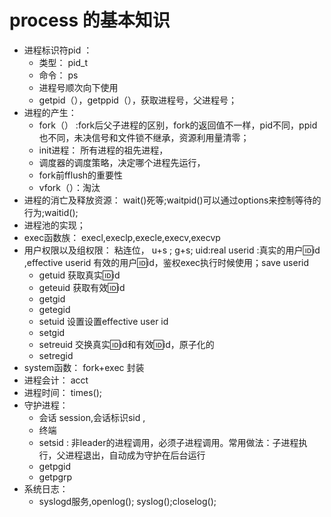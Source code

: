 # process 的基本知识  
 
+ 进程标识符pid ：
    - 类型： pid_t 
    - 命令： ps    
    - 进程号顺次向下使用  
    - getpid（），getppid（），获取进程号，父进程号；
+ 进程的产生：    
    - fork（） :fork后父子进程的区别，fork的返回值不一样，pid不同，ppid也不同，未决信号和文件锁不继承，资源利用量清零；
    - init进程： 所有进程的祖先进程， 
    - 调度器的调度策略，决定哪个进程先运行，
    - fork前fflush的重要性    
    - vfork（）：淘汰  
+ 进程的消亡及释放资源：  wait()死等;waitpid()可以通过options来控制等待的行为;waitid(); 
+ 进程池的实现；
+ exec函数族：   execl,execlp,execle,execv,execvp 
+ 用户权限以及组权限： 粘连位， u+s ; g+s; uid:real userid :真实的用户🆔id ,effective userid 有效的用户🆔id，鉴权exec执行时候使用；save userid 
    - getuid 获取真实🆔id
    - geteuid 获取有效🆔id
    - getgid 
    - getegid 
    - setuid 设置设置effective user id 
    - setgid 
    - setreuid 交换真实🆔id和有效🆔id，原子化的
    - setregid 
+ system函数：  fork+exec 封装
+ 进程会计：  acct 
+ 进程时间：   times();
+ 守护进程：  
    - 会话 session,会话标识sid , 
    - 终端 
    - setsid : 非leader的进程调用，必须子进程调用。常用做法：子进程执行，父进程退出，自动成为守护在后台运行
    - getpgid
    - getpgrp 
+ 系统日志：  
    - syslogd服务,openlog(); syslog();closelog();